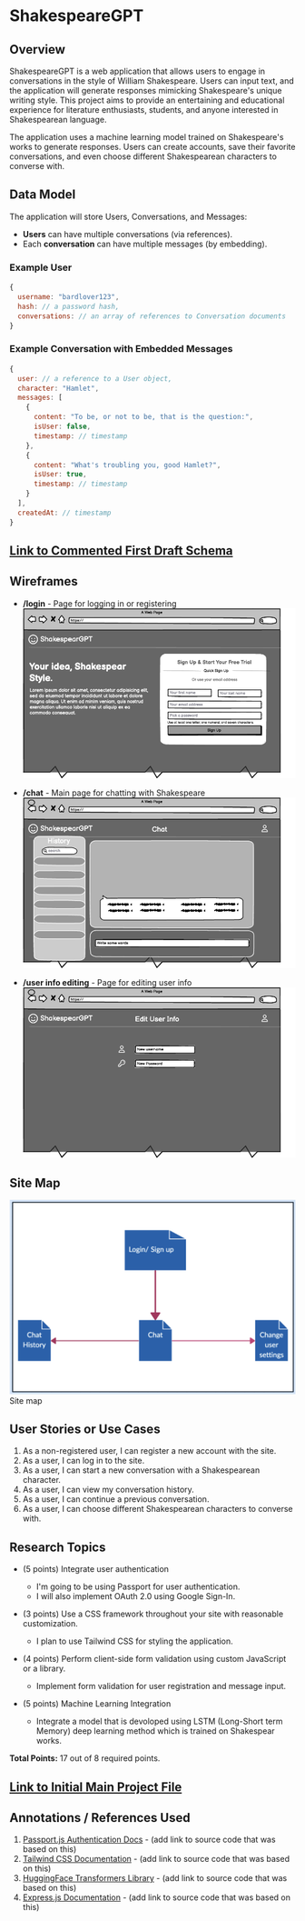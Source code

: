 [//]: # (The content below is an example project proposal / requirements document. Replace the text below the lines marked "__TODO__" with details specific to your project. Remove the "TODO" lines.)

[//]: # ()
[//]: # (&#40;___TODO__: your project name_&#41;)

[//]: # ()
[//]: # (# Shoppy Shoperson )

[//]: # ()
[//]: # (## Overview)

[//]: # ()
[//]: # (&#40;___TODO__: a brief one or two paragraph, high-level description of your project_&#41;)

[//]: # ()
[//]: # (Remembering what to buy at the grocery store is waaaaay too difficult. Also, shopping for groceries when you're hungry leads to regrettable purchases. Sooo... that's where Shoppy Shoperson comes in!)

[//]: # ()
[//]: # (Shoppy Shoperson is a web app that will allow users to keep track of multiple grocery lists. Users can register and login. Once they're logged in, they can create or view their grocery list. For every list that they have, they can add items to the list or cross off items.)

[//]: # ()
[//]: # ()
[//]: # (## Data Model)

[//]: # ()
[//]: # (&#40;___TODO__: a description of your application's data and their relationships to each other_&#41; )

[//]: # ()
[//]: # (The application will store Users, Lists and Items)

[//]: # ()
[//]: # (* users can have multiple lists &#40;via references&#41;)

[//]: # (* each list can have multiple items &#40;by embedding&#41;)

[//]: # ()
[//]: # (&#40;___TODO__: sample documents_&#41;)

[//]: # ()
[//]: # (An Example User:)

[//]: # ()
[//]: # (```javascript)

[//]: # ({)

[//]: # (  username: "shannonshopper",)

[//]: # (  hash: // a password hash,)

[//]: # (  lists: // an array of references to List documents)

[//]: # (})

[//]: # (```)

[//]: # ()
[//]: # (An Example List with Embedded Items:)

[//]: # ()
[//]: # (```javascript)

[//]: # ({)

[//]: # (  user: // a reference to a User object)

[//]: # (  name: "Breakfast foods",)

[//]: # (  items: [)

[//]: # (    { name: "pancakes", quantity: "9876", checked: false},)

[//]: # (    { name: "ramen", quantity: "2", checked: true},)

[//]: # (  ],)

[//]: # (  createdAt: // timestamp)

[//]: # (})

[//]: # (```)

[//]: # ()
[//]: # ()
[//]: # (## [Link to Commented First Draft Schema]&#40;db.js&#41; )

[//]: # ()
[//]: # (&#40;___TODO__: create a first draft of your Schemas in db.js and link to it_&#41;)

[//]: # ()
[//]: # (## Wireframes)

[//]: # ()
[//]: # (&#40;___TODO__: wireframes for all of the pages on your site; they can be as simple as photos of drawings or you can use a tool like Balsamiq, Omnigraffle, etc._&#41;)

[//]: # ()
[//]: # (/list/create - page for creating a new shopping list)

[//]: # ()
[//]: # (![list create]&#40;documentation/list-create.png&#41;)

[//]: # ()
[//]: # (/list - page for showing all shopping lists)

[//]: # ()
[//]: # (![list]&#40;documentation/list.png&#41;)

[//]: # ()
[//]: # (/list/slug - page for showing specific shopping list)

[//]: # ()
[//]: # (![list]&#40;documentation/list-slug.png&#41;)

[//]: # ()
[//]: # (## Site map)

[//]: # ()
[//]: # (&#40;___TODO__: draw out a site map that shows how pages are related to each other_&#41;)

[//]: # ()
[//]: # (Here's a [complex example from wikipedia]&#40;https://upload.wikimedia.org/wikipedia/commons/2/20/Sitemap_google.jpg&#41;, but you can create one without the screenshots, drop shadows, etc. ... just names of pages and where they flow to.)

[//]: # ()
[//]: # (## User Stories or Use Cases)

[//]: # ()
[//]: # (&#40;___TODO__: write out how your application will be used through [user stories]&#40;http://en.wikipedia.org/wiki/User_story#Format&#41; and / or [use cases]&#40;https://www.mongodb.com/download-center?jmp=docs&_ga=1.47552679.1838903181.1489282706#previous&#41;_&#41;)

[//]: # ()
[//]: # (1. as non-registered user, I can register a new account with the site)

[//]: # (2. as a user, I can log in to the site)

[//]: # (3. as a user, I can create a new grocery list)

[//]: # (4. as a user, I can view all of the grocery lists I've created in a single list)

[//]: # (5. as a user, I can add items to an existing grocery list)

[//]: # (6. as a user, I can cross off items in an existing grocery list)

[//]: # ()
[//]: # (## Research Topics)

[//]: # ()
[//]: # (&#40;___TODO__: the research topics that you're planning on working on along with their point values... and the total points of research topics listed_&#41;)

[//]: # ()
[//]: # (* &#40;5 points&#41; Integrate user authentication)

[//]: # (    * I'm going to be using passport for user authentication)

[//]: # (    * And account has been made for testing; I'll email you the password)

[//]: # (    * see <code>cs.nyu.edu/~jversoza/ait-final/register</code> for register page)

[//]: # (    * see <code>cs.nyu.edu/~jversoza/ait-final/login</code> for login page)

[//]: # (* &#40;4 points&#41; Perform client side form validation using a JavaScript library)

[//]: # (    * see <code>cs.nyu.edu/~jversoza/ait-final/my-form</code>)

[//]: # (    * if you put in a number that's greater than 5, an error message will appear in the dom)

[//]: # (* &#40;5 points&#41; vue.js)

[//]: # (    * used vue.js as the frontend framework; it's a challenging library to learn, so I've assigned it 5 points)

[//]: # ()
[//]: # (10 points total out of 8 required points &#40;___TODO__: addtional points will __not__ count for extra credit_&#41;)

[//]: # ()
[//]: # ()
[//]: # (## [Link to Initial Main Project File]&#40;app.js&#41; )

[//]: # ()
[//]: # (&#40;___TODO__: create a skeleton Express application with a package.json, app.js, views folder, etc. ... and link to your initial app.js_&#41;)

[//]: # ()
[//]: # (## Annotations / References Used)

[//]: # ()
[//]: # (&#40;___TODO__: list any tutorials/references/etc. that you've based your code off of_&#41;)

[//]: # ()
[//]: # (1. [passport.js authentication docs]&#40;http://passportjs.org/docs&#41; - &#40;add link to source code that was based on this&#41;)

[//]: # (2. [tutorial on vue.js]&#40;https://vuejs.org/v2/guide/&#41; - &#40;add link to source code that was based on this&#41;)

# ShakespeareGPT

## Overview

ShakespeareGPT is a web application that allows users to engage in conversations in the style of William Shakespeare. Users can input text, and the application will generate responses mimicking Shakespeare's unique writing style. This project aims to provide an entertaining and educational experience for literature enthusiasts, students, and anyone interested in Shakespearean language.

The application uses a machine learning model trained on Shakespeare's works to generate responses. Users can create accounts, save their favorite conversations, and even choose different Shakespearean characters to converse with.

## Data Model

The application will store Users, Conversations, and Messages:

- **Users** can have multiple conversations (via references).
- Each **conversation** can have multiple messages (by embedding).

### Example User
```javascript
{
  username: "bardlover123",
  hash: // a password hash,
  conversations: // an array of references to Conversation documents
}
```

### Example Conversation with Embedded Messages
```javascript
{
  user: // a reference to a User object,
  character: "Hamlet",
  messages: [
    { 
      content: "To be, or not to be, that is the question:",
      isUser: false,
      timestamp: // timestamp
    },
    {
      content: "What's troubling you, good Hamlet?",
      isUser: true,
      timestamp: // timestamp
    }
  ],
  createdAt: // timestamp
}
```

## [Link to Commented First Draft Schema](db.js)

## Wireframes

- **/login** - Page for logging in or registering  
  ![Wireframe for Login Page](register.png)

- **/chat** - Main page for chatting with Shakespeare  
  ![Wireframe for Chat Page](chat.png)

- **/user info editing** - Page for editing user info
  ![Wireframe for Change Username](change.png)

## Site Map
![Site Map](map.png)
Site map

## User Stories or Use Cases

1. As a non-registered user, I can register a new account with the site.
2. As a user, I can log in to the site.
3. As a user, I can start a new conversation with a Shakespearean character.
4. As a user, I can view my conversation history.
5. As a user, I can continue a previous conversation.
6. As a user, I can choose different Shakespearean characters to converse with.

## Research Topics

- (5 points) Integrate user authentication
  - I'm going to be using Passport for user authentication.
  - I will also implement OAuth 2.0 using Google Sign-In.

- (3 points) Use a CSS framework throughout your site with reasonable customization.
  - I plan to use Tailwind CSS for styling the application.

- (4 points) Perform client-side form validation using custom JavaScript or a library.
  - Implement form validation for user registration and message input.

- (5 points) Machine Learning Integration
  - Integrate a model that is devoloped using LSTM (Long-Short term Memory) deep learning method which is trained on Shakespear works. 

**Total Points:** 17 out of 8 required points.

## [Link to Initial Main Project File](app.mjs)

## Annotations / References Used

1. [Passport.js Authentication Docs](http://passportjs.org/docs) - (add link to source code that was based on this)
2. [Tailwind CSS Documentation](https://tailwindcss.com/docs) - (add link to source code that was based on this)
3. [HuggingFace Transformers Library](https://huggingface.co/transformers/) - (add link to source code that was based on this)
4. [Express.js Documentation](https://expressjs.com/) - (add link to source code that was based on this)
